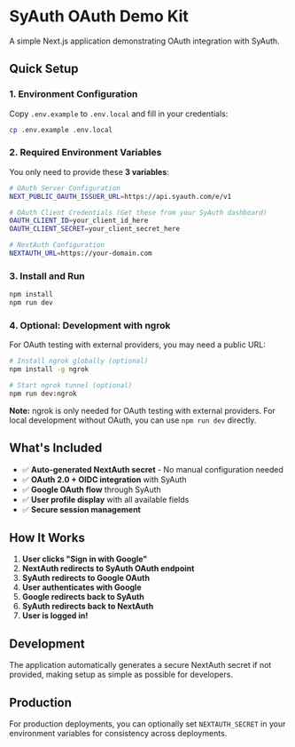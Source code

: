 # SyAuth OAuth Demo Kit

A simple Next.js application demonstrating OAuth integration with SyAuth.

## Quick Setup

### 1. Environment Configuration

Copy `.env.example` to `.env.local` and fill in your credentials:

```bash
cp .env.example .env.local
```

### 2. Required Environment Variables

You only need to provide these **3 variables**:

```bash
# OAuth Server Configuration
NEXT_PUBLIC_OAUTH_ISSUER_URL=https://api.syauth.com/e/v1

# OAuth Client Credentials (Get these from your SyAuth dashboard)
OAUTH_CLIENT_ID=your_client_id_here
OAUTH_CLIENT_SECRET=your_client_secret_here

# NextAuth Configuration
NEXTAUTH_URL=https://your-domain.com
```

### 3. Install and Run

```bash
npm install
npm run dev
```

### 4. Optional: Development with ngrok

For OAuth testing with external providers, you may need a public URL:

```bash
# Install ngrok globally (optional)
npm install -g ngrok

# Start ngrok tunnel (optional)
npm run dev:ngrok
```

**Note:** ngrok is only needed for OAuth testing with external providers. For local development without OAuth, you can use `npm run dev` directly.

## What's Included

- ✅ **Auto-generated NextAuth secret** - No manual configuration needed
- ✅ **OAuth 2.0 + OIDC integration** with SyAuth
- ✅ **Google OAuth flow** through SyAuth
- ✅ **User profile display** with all available fields
- ✅ **Secure session management**

## How It Works

1. **User clicks "Sign in with Google"**
2. **NextAuth redirects to SyAuth OAuth endpoint**
3. **SyAuth redirects to Google OAuth**
4. **User authenticates with Google**
5. **Google redirects back to SyAuth**
6. **SyAuth redirects back to NextAuth**
7. **User is logged in!**

## Development

The application automatically generates a secure NextAuth secret if not provided, making setup as simple as possible for developers.

## Production

For production deployments, you can optionally set `NEXTAUTH_SECRET` in your environment variables for consistency across deployments.

